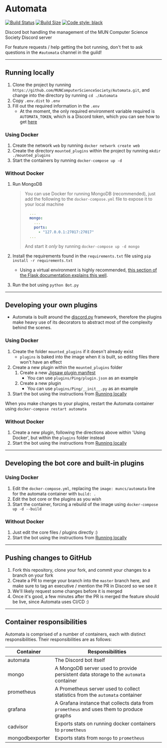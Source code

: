 # **Automata**

[![Build Status](https://drone.rileyflynn.me/api/badges/MUNComputerScienceSociety/Automata/status.svg)](https://drone.rileyflynn.me/MUNComputerScienceSociety/Automata)
[![Build Size](https://images.microbadger.com/badges/image/muncs/automata.svg)](https://microbadger.com/images/muncs/automata)
<a href="https://github.com/psf/black"><img alt="Code style: black" src="https://img.shields.io/badge/code%20style-black-000000.svg"></a>

Discord bot handling the management of the MUN Computer Science Society Discord server

For feature requests / help getting the bot running, don't fret to ask questions in the `#automata` channel in the guild!

---

## **Running locally**

1. Clone the project by running `https://github.com/MUNComputerScienceSociety/Automata.git`, and change into the directory by running `cd ./Automata`
2. Copy `.env.dist` to `.env`
3. Fill out the required information in the `.env`
   - At the moment, the only required environment variable required is `AUTOMATA_TOKEN`, which is a Discord token, which you can see how to get [here](https://discordpy.readthedocs.io/en/latest/discord.html)

### Using Docker

1. Create the network `web` by running `docker network create web`
2. Create the directory `mounted_plugins` within the project by running `mkdir ./mounted_plugins`
3. Start the containers by running `docker-compose up -d`

### Without Docker

1. Run MongoDB

   > You can use Docker for running MongoDB (recommended), just add the following to the `docker-compose.yml` file to expose it to your local machine
   >
   > ```yml
   >   ...
   >   mongo:
   >     ...
   >     ports:
   >       - "127.0.0.1:27017:27017"
   >   ...
   > ```
   >
   > And start it _only_ by running `docker-compose up -d mongo`

2. Install the requirements found in the `requirements.txt` file using `pip install -r requirements.txt`

   - Using a virtual environment is highly recommended, [this section of the Flask documentation explains this well](https://flask.palletsprojects.com/en/1.1.x/installation/#virtual-environments).

3. Run the bot using `python Bot.py`

---

## **Developing your own plugins**

- Automata is built around the [discord.py](https://discordpy.readthedocs.io/en/latest/) framework, therefore the plugins make heavy use of its decorators to abstract most of the complexity behind the scenes.

### Using Docker

1. Create the folder `mounted_plugins` if it doesn't already exist
   - `plugins` is baked into the image when it is built, so editing files there won't have an effect
2. Create a new plugin within the `mounted_plugins` folder
   1. Create a new [Jigsaw plugin manifest](https://jigsaw.readthedocs.io/en/latest/plugin.json.html)
      - You can use `plugins/Ping/plugin.json` as an example
   2. Create a new plugin
      - You can use `plugins/Ping/__init__.py` as an example
3. Start the bot using the instructions from [Running locally](#running-locally)

When you make changes to your plugins, restart the Automata container using `docker-compose restart automata`

### Without Docker

1. Create a new plugin, following the directions above within 'Using Docker', but within the `plugins` folder instead
2. Start the bot using the instructions from [Running locally](#running-locally)

---

## **Developing the bot core and built-in plugins**

### Using Docker

1. Edit the `docker-compose.yml`, replacing the `image: muncs/automata` line for the automata container with `build: .`
2. Edit the bot core or the plugins as you wish
3. Start the container, forcing a rebuild of the image using `docker-compose up -d --build`

### Without Docker

1. Just edit the core files / plugins directly :)
2. Start the bot using the instructions from [Running locally](#running-locally)

---

## **Pushing changes to GitHub**

1. Fork this repository, clone your fork, and commit your changes to a branch on your fork
2. Create a PR to merge your branch into the `master` branch here, and make sure to tag an executive / mention the PR in Discord so we see it
3. We'll likely request some changes before it is merged
4. Once it's good, a few minutes after the PR is merged the feature should be live, since Automata uses CI/CD :)

---

## **Container responsibilities**

Automata is comprised of a number of containers, each with distinct responsibilities. Their responsibilities are as follows:

| Container | Responsibilities |
| --- | --- |
| automata | The Discord bot itself |
| mongo | A MongoDB server used to provide persistent data storage to the `automata` container |
| prometheus | A Prometheus server used to collect statistics from the `automata` container |
| grafana | A Grafana instance that collects data from `prometheus` and uses them to produce graphs |
| cadvisor | Exports stats on running docker containers to `prometheus` |
| mongodbexporter | Exports stats from `mongo` to `prometheus` |
